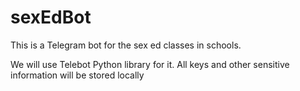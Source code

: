 # sexEdBot   

This is a Telegram bot for the sex ed classes in schools. 

We will use Telebot Python library for it.
All keys and other sensitive information will be stored locally 
